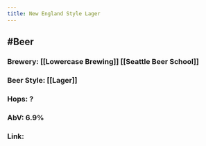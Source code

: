 ```yaml
---
title: New England Style Lager
---
```


## #Beer
### Brewery: [[Lowercase Brewing]] [[Seattle Beer School]]

### Beer Style: [[Lager]]

### Hops: ?

### AbV: 6.9%

### Link: 
